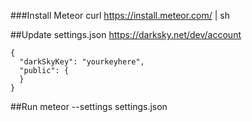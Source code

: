 
###Install Meteor 
    curl https://install.meteor.com/ | sh

##Update settings.json
https://darksky.net/dev/account

    {
      "darkSkyKey": "yourkeyhere",
      "public": {
      }
    }

##Run
    meteor --settings settings.json